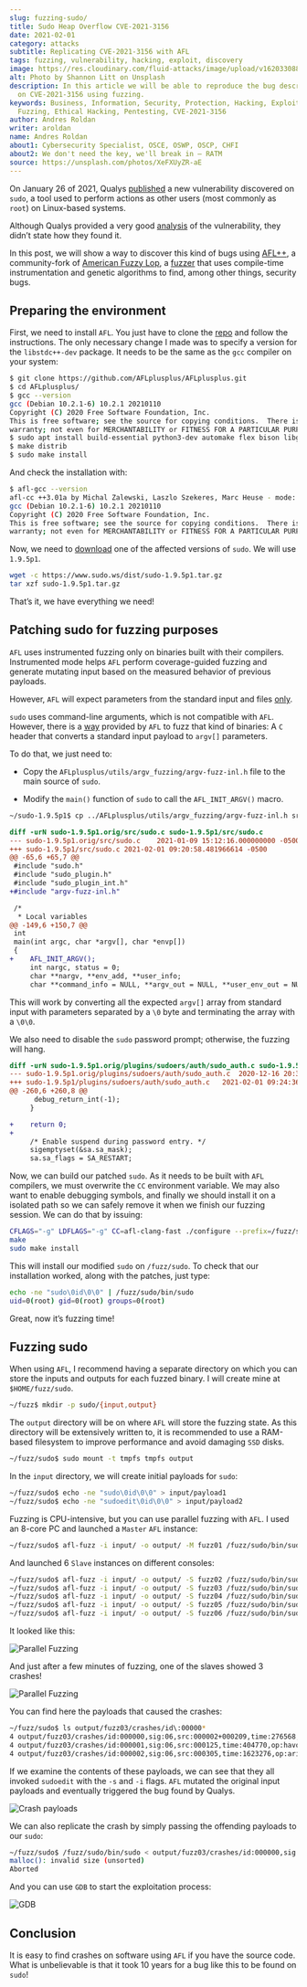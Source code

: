 ```yaml
---
slug: fuzzing-sudo/
title: Sudo Heap Overflow CVE-2021-3156
date: 2021-02-01
category: attacks
subtitle: Replicating CVE-2021-3156 with AFL
tags: fuzzing, vulnerability, hacking, exploit, discovery
image: https://res.cloudinary.com/fluid-attacks/image/upload/v1620330881/blog/fuzzing-sudo/cover_g2rbr6.webp
alt: Photo by Shannon Litt on Unsplash
description: In this article we will be able to reproduce the bug described
  on CVE-2021-3156 using fuzzing.
keywords: Business, Information, Security, Protection, Hacking, Exploit,
  Fuzzing, Ethical Hacking, Pentesting, CVE-2021-3156
author: Andres Roldan
writer: aroldan
name: Andres Roldan
about1: Cybersecurity Specialist, OSCE, OSWP, OSCP, CHFI
about2: We don't need the key, we'll break in — RATM
source: https://unsplash.com/photos/XeFXUyZR-aE
---
```


On January 26 of 2021, Qualys
[published](https://blog.qualys.com/vulnerabilities-research/2021/01/26/cve-2021-3156-heap-based-buffer-overflow-in-sudo-baron-samedit)
a new vulnerability discovered on `sudo`, a tool used to perform actions
as other users (most commonly as `root`) on Linux-based systems.

Although Qualys provided a very good
[analysis](https://www.qualys.com/2021/01/26/cve-2021-3156/baron-samedit-heap-based-overflow-sudo.txt)
of the vulnerability, they didn’t state how they found it.

In this post, we will show a way to discover this kind of bugs using
[AFL++](https://aflplus.plus/), a community-fork of [American Fuzzy
Lop](https://lcamtuf.coredump.cx/afl/), a
[fuzzer](../fuzzing-forallsecure) that uses compile-time instrumentation
and genetic algorithms to find, among other things, security bugs.

## Preparing the environment

First, we need to install `AFL`. You just have to clone the
[repo](https://github.com/AFLplusplus/AFLplusplus) and follow the
instructions. The only necessary change I made was to specify a version
for the `libstdc++-dev` package. It needs to be the same as the `gcc`
compiler on your system:

``` bash
$ git clone https://github.com/AFLplusplus/AFLplusplus.git
$ cd AFLplusplus/
$ gcc --version
gcc (Debian 10.2.1-6) 10.2.1 20210110
Copyright (C) 2020 Free Software Foundation, Inc.
This is free software; see the source for copying conditions.  There is NO
warranty; not even for MERCHANTABILITY or FITNESS FOR A PARTICULAR PURPOSE.
$ sudo apt install build-essential python3-dev automake flex bison libglib2.0-dev libpixman-1-dev clang python3-setuptools clang llvm llvm-dev libstdc++-10-dev
$ make distrib
$ sudo make install
```

And check the installation with:

``` bash
$ afl-gcc --version
afl-cc ++3.01a by Michal Zalewski, Laszlo Szekeres, Marc Heuse - mode: GCC-GCC
gcc (Debian 10.2.1-6) 10.2.1 20210110
Copyright (C) 2020 Free Software Foundation, Inc.
This is free software; see the source for copying conditions.  There is NO
warranty; not even for MERCHANTABILITY or FITNESS FOR A PARTICULAR PURPOSE.
```

Now, we need to [download](https://www.sudo.ws/download.html) one of the
affected versions of `sudo`. We will use `1.9.5p1`.

``` bash
wget -c https://www.sudo.ws/dist/sudo-1.9.5p1.tar.gz
tar xzf sudo-1.9.5p1.tar.gz
```

That’s it, we have everything we need\!

## Patching sudo for fuzzing purposes

`AFL` uses instrumented fuzzing only on binaries built with their
compilers. Instrumented mode helps `AFL` perform coverage-guided fuzzing
and generate mutating input based on the measured behavior of previous
payloads.

However, `AFL` will expect parameters from the standard input and files
[only](https://groups.google.com/u/1/g/afl-users/c/ZBWq0LdHBzw/m/zBlo7q9LBAAJ).

`sudo` uses command-line arguments, which is not compatible with `AFL`.
However, there is a
[way](https://github.com/AFLplusplus/AFLplusplus/tree/stable/utils/argv_fuzzing)
provided by `AFL` to fuzz that kind of binaries: A `C` header that
converts a standard input payload to `argv[]` parameters.

To do that, we just need to:

- Copy the `AFLplusplus/utils/argv_fuzzing/argv-fuzz-inl.h` file to
  the main source of `sudo`.

- Modify the `main()` function of `sudo` to call the `AFL_INIT_ARGV()`
  macro.

<!-- end list -->

``` bash
~/sudo-1.9.5p1$ cp ../AFLplusplus/utils/argv_fuzzing/argv-fuzz-inl.h src/
```

``` diff
diff -urN sudo-1.9.5p1.orig/src/sudo.c sudo-1.9.5p1/src/sudo.c
--- sudo-1.9.5p1.orig/src/sudo.c    2021-01-09 15:12:16.000000000 -0500
+++ sudo-1.9.5p1/src/sudo.c 2021-02-01 09:20:58.481966614 -0500
@@ -65,6 +65,7 @@
 #include "sudo.h"
 #include "sudo_plugin.h"
 #include "sudo_plugin_int.h"
+#include "argv-fuzz-inl.h"

 /*
  * Local variables
@@ -149,6 +150,7 @@
 int
 main(int argc, char *argv[], char *envp[])
 {
+    AFL_INIT_ARGV();
     int nargc, status = 0;
     char **nargv, **env_add, **user_info;
     char **command_info = NULL, **argv_out = NULL, **user_env_out = NULL;
```

This will work by converting all the expected `argv[]` array from
standard input with parameters separated by a `\0` byte and terminating
the array with a `\0\0`.

We also need to disable the `sudo` password prompt; otherwise, the
fuzzing will hang.

``` diff
diff -urN sudo-1.9.5p1.orig/plugins/sudoers/auth/sudo_auth.c sudo-1.9.5p1/plugins/sudoers/auth/sudo_auth.c
--- sudo-1.9.5p1.orig/plugins/sudoers/auth/sudo_auth.c  2020-12-16 20:33:43.000000000 -0500
+++ sudo-1.9.5p1/plugins/sudoers/auth/sudo_auth.c   2021-02-01 09:24:36.476083963 -0500
@@ -260,6 +260,8 @@
      debug_return_int(-1);
     }

+    return 0;
+
     /* Enable suspend during password entry. */
     sigemptyset(&sa.sa_mask);
     sa.sa_flags = SA_RESTART;
```

Now, we can build our patched `sudo`. As it needs to be built with `AFL`
compilers, we must overwrite the `CC` environment variable. We may also
want to enable debugging symbols, and finally we should install it on a
isolated path so we can safely remove it when we finish our fuzzing
session. We can do that by issuing:

``` bash
CFLAGS="-g" LDFLAGS="-g" CC=afl-clang-fast ./configure --prefix=/fuzz/sudo
make
sudo make install
```

This will install our modified `sudo` on `/fuzz/sudo`. To check that our
installation worked, along with the patches, just type:

``` bash
echo -ne "sudo\0id\0\0" | /fuzz/sudo/bin/sudo
uid=0(root) gid=0(root) groups=0(root)
```

Great, now it’s fuzzing time\!

## Fuzzing sudo

When using `AFL`, I recommend having a separate directory on which you
can store the inputs and outputs for each fuzzed binary. I will create
mine at `$HOME/fuzz/sudo`.

``` bash
~/fuzz$ mkdir -p sudo/{input,output}
```

The `output` directory will be on where `AFL` will store the fuzzing
state. As this directory will be extensively written to, it is
recommended to use a RAM-based filesystem to improve performance and
avoid damaging `SSD` disks.

``` bash
~/fuzz/sudo$ sudo mount -t tmpfs tmpfs output
```

In the `input` directory, we will create initial payloads for `sudo`:

``` bash
~/fuzz/sudo$ echo -ne "sudo\0id\0\0" > input/payload1
~/fuzz/sudo$ echo -ne "sudoedit\0id\0\0" > input/payload2
```

Fuzzing is CPU-intensive, but you can use parallel fuzzing with `AFL`. I
used an 8-core PC and launched a `Master` `AFL` instance:

``` bash
~/fuzz/sudo$ afl-fuzz -i input/ -o output/ -M fuzz01 /fuzz/sudo/bin/sudo
```

And launched 6 `Slave` instances on different consoles:

``` bash
~/fuzz/sudo$ afl-fuzz -i input/ -o output/ -S fuzz02 /fuzz/sudo/bin/sudo
~/fuzz/sudo$ afl-fuzz -i input/ -o output/ -S fuzz03 /fuzz/sudo/bin/sudo
~/fuzz/sudo$ afl-fuzz -i input/ -o output/ -S fuzz04 /fuzz/sudo/bin/sudo
~/fuzz/sudo$ afl-fuzz -i input/ -o output/ -S fuzz05 /fuzz/sudo/bin/sudo
~/fuzz/sudo$ afl-fuzz -i input/ -o output/ -S fuzz06 /fuzz/sudo/bin/sudo
```

It looked like this:

<div class="imgblock">

![Parallel
Fuzzing](https://res.cloudinary.com/fluid-attacks/image/upload/v1620330879/blog/fuzzing-sudo/parallel1_dz7xvm.webp)

</div>

And just after a few minutes of fuzzing, one of the slaves showed 3
crashes\!

<div class="imgblock">

![Parallel
Fuzzing](https://res.cloudinary.com/fluid-attacks/image/upload/v1620330879/blog/fuzzing-sudo/crash1_ylqtwu.webp)

</div>

You can find here the payloads that caused the crashes:

``` bash
~/fuzz/sudo$ ls output/fuzz03/crashes/id\:00000*
4 output/fuzz03/crashes/id:000000,sig:06,src:000002+000209,time:276568,op:splice,rep:2
4 output/fuzz03/crashes/id:000001,sig:06,src:000125,time:404770,op:havoc,rep:8
4 output/fuzz03/crashes/id:000002,sig:06,src:000305,time:1623276,op:arith8,pos:20,val:-24
```

If we examine the contents of these payloads, we can see that they all
invoked `sudoedit` with the `-s` and `-i` flags. `AFL` mutated the
original input payloads and eventually triggered the bug found by
Qualys.

<div class="imgblock">

![Crash
payloads](https://res.cloudinary.com/fluid-attacks/image/upload/v1620330878/blog/fuzzing-sudo/vuln1_vdlsma.webp)

</div>

We can also replicate the crash by simply passing the offending payloads
to our `sudo`:

``` bash
~/fuzz/sudo$ /fuzz/sudo/bin/sudo < output/fuzz03/crashes/id:000000,sig:06,src:000002+000209,time:276568,op:splice,rep:2
malloc(): invalid size (unsorted)
Aborted
```

And you can use `GDB` to start the exploitation process:

<div class="imgblock">

![GDB](https://res.cloudinary.com/fluid-attacks/image/upload/v1620330880/blog/fuzzing-sudo/gdb1_vzpedo.webp)

</div>

## Conclusion

It is easy to find crashes on software using `AFL` if you have the
source code. What is unbelievable is that it took 10 years for a bug
like this to be found on `sudo`\!
